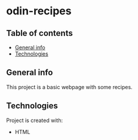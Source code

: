 # odin-recipes
## Table of contents
* [General info](#general-info)
* [Technologies](#technologies)

## General info
This project is a basic webpage with some recipes.
	
## Technologies
Project is created with:
* HTML
